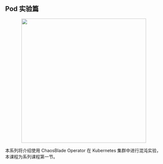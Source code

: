 ## Pod 实验篇

<center>
    <img src="https://tvax3.sinaimg.cn/large/ad5fbf65gy1gfh7pe8dxnj21d407mgly.jpg" style="width: 400px;">
</center>

本系列将介绍使用 ChaosBlade Operator 在 Kubernetes 集群中进行混沌实验，本课程为系列课程第一节。

